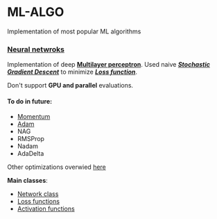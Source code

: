 # ML-ALGO
 Implementation of most popular ML algorithms
 
### [Neural netwroks](networks)

Implementation of deep [**Multilayer perceptron**](https://en.wikipedia.org/wiki/Multilayer_perceptron).
Used naive [***Stochastic Gradient Descent***](https://en.wikipedia.org/wiki/Stochastic_gradient_descent) 
to minimize [***Loss function***](https://en.wikipedia.org/wiki/Loss_function).

Don't support **GPU and parallel** evaluations.

#### To do in future: 
  - [Momentum](https://en.wikipedia.org/wiki/Momentum_(technical_analysis))
  - [Adam](https://arxiv.org/abs/1412.6980)
  - NAG
  - RMSProp
  - Nadam
  - AdaDelta

Other optimizations overwied [here](https://towardsdatascience.com/deep-learning-optimizers-436171c9e23f)

**Main classes**:
  - [Network class](networks/Network.py)
  - [Loss functions](networks/base/function/Loss.py)
  - [Activation functions](networks/base/function/Function.py)
